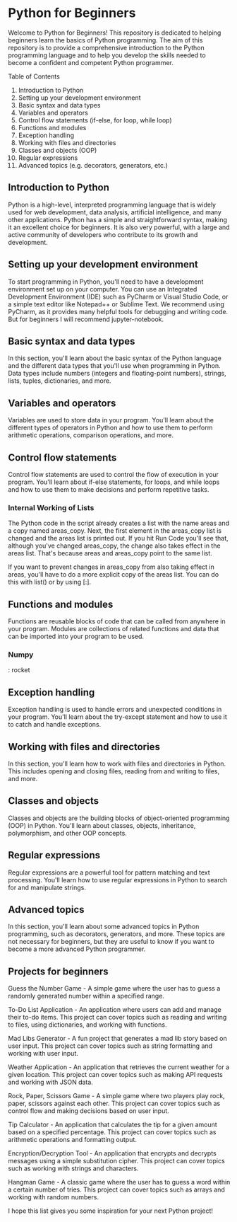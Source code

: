 # Python for Beginners
Welcome to Python for Beginners! This repository is dedicated to helping beginners learn the basics of Python programming. The aim of this repository is to provide a comprehensive introduction to the Python programming language and to help you develop the skills needed to become a confident and competent Python programmer.





 
 










Table of Contents
 1. Introduction to Python
 2. Setting up your development environment
 3. Basic syntax and data types
 4. Variables and operators
 5. Control flow statements (if-else, for loop, while loop)
 6. Functions and modules
 7. Exception handling
 8. Working with files and directories
 9. Classes and objects (OOP)
 10. Regular expressions
 11. Advanced topics (e.g. decorators, generators, etc.)
 ## Introduction to Python
Python is a high-level, interpreted programming language that is widely used for web development, data analysis, artificial intelligence, and many other applications. Python has a simple and straightforward syntax, making it an excellent choice for beginners. It is also very powerful, with a large and active community of developers who contribute to its growth and development.

 ## Setting up your development environment
To start programming in Python, you'll need to have a development environment set up on your computer. You can use an Integrated Development Environment (IDE) such as PyCharm or Visual Studio Code, or a simple text editor like Notepad++ or Sublime Text. We recommend using PyCharm, as it provides many helpful tools for debugging and writing code. But for beginners I will recommend jupyter-notebook.

## Basic syntax and data types
In this section, you'll learn about the basic syntax of the Python language and the different data types that you'll use when programming in Python. Data types include numbers (integers and floating-point numbers), strings, lists, tuples, dictionaries, and more.

## Variables and operators
Variables are used to store data in your program. You'll learn about the different types of operators in Python and how to use them to perform arithmetic operations, comparison operations, and more.

## Control flow statements
Control flow statements are used to control the flow of execution in your program. You'll learn about if-else statements, for loops, and while loops and how to use them to make decisions and perform repetitive tasks.
  ### Internal Working of Lists 
<p>
The Python code in the script already creates a list with the name areas and a copy named areas_copy. Next, the first element in the areas_copy list is changed and the areas list is printed out. If you hit Run Code you'll see that, although you've changed areas_copy, the change also takes effect in the areas list. That's because areas and areas_copy point to the same list.
</p>
If you want to prevent changes in areas_copy from also taking effect in areas, you'll have to do a more explicit copy of the areas list. You can do this with list() or by using [:].


## Functions and modules
Functions are reusable blocks of code that can be called from anywhere in your program. Modules are collections of related functions and data that can be imported into your program to be used.

### Numpy 
: rocket 

## Exception handling
Exception handling is used to handle errors and unexpected conditions in your program. You'll learn about the try-except statement and how to use it to catch and handle exceptions.

## Working with files and directories
In this section, you'll learn how to work with files and directories in Python. This includes opening and closing files, reading from and writing to files, and more.

## Classes and objects
Classes and objects are the building blocks of object-oriented programming (OOP) in Python. You'll learn about classes, objects, inheritance, polymorphism, and other OOP concepts.

## Regular expressions
Regular expressions are a powerful tool for pattern matching and text processing. You'll learn how to use regular expressions in Python to search for and manipulate strings.

## Advanced topics
In this section, you'll learn about some advanced topics in Python programming, such as decorators, generators, and more. These topics are not necessary for beginners, but they are useful to know if you want to become a more advanced Python programmer.

## Projects for beginners
Guess the Number Game - A simple game where the user has to guess a randomly generated number within a specified range.

To-Do List Application - An application where users can add and manage their to-do items. This project can cover topics such as reading and writing to files, using dictionaries, and working with functions.

Mad Libs Generator - A fun project that generates a mad lib story based on user input. This project can cover topics such as string formatting and working with user input.

Weather Application - An application that retrieves the current weather for a given location. This project can cover topics such as making API requests and working with JSON data.

Rock, Paper, Scissors Game - A simple game where two players play rock, paper, scissors against each other. This project can cover topics such as control flow and making decisions based on user input.

Tip Calculator - An application that calculates the tip for a given amount based on a specified percentage. This project can cover topics such as arithmetic operations and formatting output.

Encryption/Decryption Tool - An application that encrypts and decrypts messages using a simple substitution cipher. This project can cover topics such as working with strings and characters.

Hangman Game - A classic game where the user has to guess a word within a certain number of tries. This project can cover topics such as arrays and working with random numbers.

I hope this list gives you some inspiration for your next Python project!







